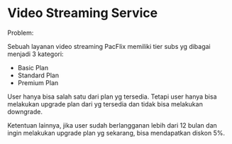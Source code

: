 
# Video Streaming Service

Problem:

Sebuah layanan video streaming PacFlix memiliki tier subs yg dibagai menjadi 3 kategori:

- Basic Plan
- Standard Plan
- Premium Plan

User hanya bisa salah satu dari plan yg tersedia. Tetapi user hanya bisa melakukan upgrade plan dari yg tersedia dan tidak bisa melakukan downgrade.

Ketentuan lainnya, jika user sudah berlangganan lebih dari 12 bulan dan ingin melakukan upgrade plan yg sekarang, bisa mendapatkan diskon 5%.